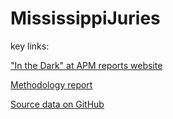# MississippiJuries

key links:

["In the Dark" at APM reports website](https://features.apmreports.org/in-the-dark/mississippi-district-attorney-striking-blacks-from-juries/)

[Methodology report](https://www.apmreports.org/files/peremptory_strike_methodology.pdf)

[Source data on GitHub](https://github.com/APM-Reports/jury-data)
